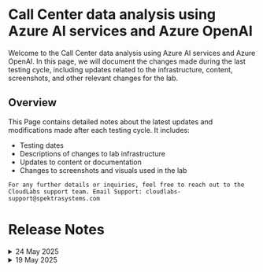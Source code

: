 # Call Center data analysis using Azure AI services and Azure OpenAI

Welcome to the Call Center data analysis using Azure AI services and Azure OpenAI. In this page, we will document the changes made during the last testing cycle, including updates related to the infrastructure, content, screenshots, and other relevant changes for the lab.

## Overview

This Page contains detailed notes about the latest updates and modifications made after each testing cycle. It includes:

- Testing dates
- Descriptions of changes to lab infrastructure
- Updates to content or documentation
- Changes to screenshots and visuals used in the lab

`For any further details or inquiries, feel free to reach out to the CloudLabs support team. Email Support: cloudlabs-support@spektrasystems.com`

# Release Notes

<details>
  <summary>24 May 2025</summary>

## Infrastructure Changes

NA


## Content Changes

- **Change**:
   No changes needed

## Screenshot Updates

- **Change**: 

  Everything is aligned with recent UI changes.No changes needed

## Testing Notes

- **Testing Date**: 2025-05-24

---
</details>

<details>
  <summary>19 May 2025</summary>

## Infrastructure Changes

NA


## Content Changes

- **Change**:
    1. Updated lab guide to reflect latest UI changes for Storage accounts, PowerBI.

## Screenshot Updates

- **Change**: 

    1. Screenshots have been updated as per new UI changes and updated instructions
    2. Getting started page has been updated as per the new UI changes in the CloudLabs

## Testing Notes

- **Testing Date**: 2025-05-19
